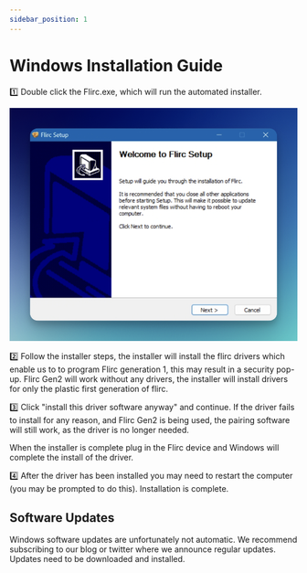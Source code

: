 ```yaml
---
sidebar_position: 1
---
```


# Windows Installation Guide

:one: Double click the Flirc.exe, which will run the automated installer.

![Windows Installer](FlircInstall.png)

:two: Follow the installer steps, the installer will install the flirc drivers which enable us to to program Flirc generation 1, this may result in a security pop-up. Flirc Gen2 will work without any drivers, the installer will install drivers for only the plastic first generation of flirc.



:three: Click "install this driver software anyway" and continue. If the driver fails to install for any reason, and Flirc Gen2 is being used, the pairing software will still work, as the driver is no longer needed.

When the installer is complete plug in the Flirc device and Windows will complete the install of the driver.



:four: After the driver has been installed you may need to restart the computer (you may be prompted to do this). Installation is complete.

## Software Updates

Windows software updates are unfortunately not automatic. We recommend subscribing to our blog or twitter where we announce regular updates. Updates need to be downloaded and installed.
